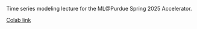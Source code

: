 Time series modeling lecture for the ML@Purdue Spring 2025 Accelerator.

[Colab link](https://drive.google.com/file/d/11o7eXnCWobqq8XJI18WvLvE8PfoeNyHz/view?usp=sharing)